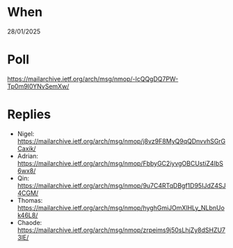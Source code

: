 # When

28/01/2025

# Poll

https://mailarchive.ietf.org/arch/msg/nmop/-lcQQgDQ7PW-Tp0m9I0YNvSemXw/

# Replies

* Nigel: https://mailarchive.ietf.org/arch/msg/nmop/j8vz9F8MyQ9qQDnvvhSGrGCaxik/
* Adrian: https://mailarchive.ietf.org/arch/msg/nmop/FbbyGC2iyvgOBCUstiZ4IbS6wx8/
* Qin: https://mailarchive.ietf.org/arch/msg/nmop/9u7C4RTqDBgf1D95IJdZ4SJ4CGM/
* Thomas: https://mailarchive.ietf.org/arch/msg/nmop/hyghGmiJOmXlHLy_NLbnUok46L8/
* Chaode: https://mailarchive.ietf.org/arch/msg/nmop/zrpeims9j50sLhjZy8dSHZU73lE/
